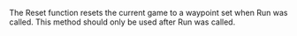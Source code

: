 The Reset function resets the current game to a waypoint set when Run was
called. This method should only be used after Run was called.